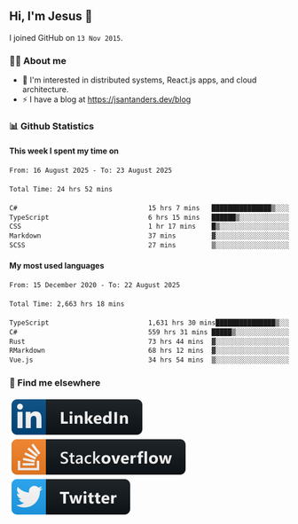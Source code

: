 ## Hi, I'm Jesus 👋

I joined GitHub on `13 Nov 2015`.

<!-- Talking about you -->

### 👨‍💻 About me

- 👦 I'm interested in distributed systems, React.js apps, and cloud architecture.
- ⚡️ I have a blog at <https://jsantanders.dev/blog>

### 📊 Github Statistics

#### This week I spent my time on

<!--START_SECTION:weekly-->

```txt
From: 16 August 2025 - To: 23 August 2025

Total Time: 24 hrs 52 mins

C#                                 15 hrs 7 mins   ███████████████▒░░░░░░░░░   60.83 %
TypeScript                         6 hrs 15 mins   ██████▒░░░░░░░░░░░░░░░░░░   25.17 %
CSS                                1 hr 17 mins    █▒░░░░░░░░░░░░░░░░░░░░░░░   05.17 %
Markdown                           37 mins         ▓░░░░░░░░░░░░░░░░░░░░░░░░   02.50 %
SCSS                               27 mins         ▒░░░░░░░░░░░░░░░░░░░░░░░░   01.86 %
```

<!--END_SECTION:weekly-->

#### My most used languages

<!--START_SECTION:alltime-->

```txt
From: 15 December 2020 - To: 22 August 2025

Total Time: 2,663 hrs 18 mins

TypeScript                         1,631 hrs 30 mins███████████████▒░░░░░░░░░   61.26 %
C#                                 559 hrs 31 mins █████▒░░░░░░░░░░░░░░░░░░░   21.01 %
Rust                               73 hrs 44 mins  ▓░░░░░░░░░░░░░░░░░░░░░░░░   02.77 %
RMarkdown                          68 hrs 12 mins  ▓░░░░░░░░░░░░░░░░░░░░░░░░   02.56 %
Vue.js                             34 hrs 54 mins  ▒░░░░░░░░░░░░░░░░░░░░░░░░   01.31 %
```

<!--END_SECTION:alltime-->

### 📢 Find me elsewhere

<p>
  <a target="_blank" href="https://linkedin.com/in/jsantanders">
    <img src="https://github.com/jsantanders/jsantanders/blob/master/img/linkedin.svg" alt="LinkedIn" style="vertical-align:top; margin:4px">
  </a>
  
  <a target="_blank" href="https://stackoverflow.com/users/7318331/jesus-santander">
    <img src="https://github.com/jsantanders/jsantanders/blob/master/img/stackoverflow.svg" alt="StackOverflow" style="vertical-align:top; margin:4px">
  </a>
  
  <a target="_blank" href="http://twitter.com/jsantanders">
    <img src="https://github.com/jsantanders/jsantanders/blob/master/img/twitter.svg" alt="Twitter" style="vertical-align:top; margin:4px">
  </a>
</p>
